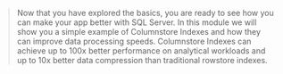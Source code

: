 > Now that you have explored the basics, you are ready to see how you can make your app better with SQL Server. In this module we will show you a simple example of Columnstore Indexes and how they can improve data processing speeds. Columnstore Indexes can achieve up to 100x better performance on analytical workloads and up to 10x better data compression than traditional rowstore indexes.